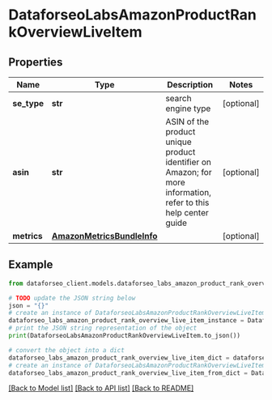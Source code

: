 # DataforseoLabsAmazonProductRankOverviewLiveItem


## Properties

Name | Type | Description | Notes
------------ | ------------- | ------------- | -------------
**se_type** | **str** | search engine type | [optional] 
**asin** | **str** | ASIN of the product unique product identifier on Amazon; for more information, refer to this help center guide | [optional] 
**metrics** | [**AmazonMetricsBundleInfo**](AmazonMetricsBundleInfo.md) |  | [optional] 

## Example

```python
from dataforseo_client.models.dataforseo_labs_amazon_product_rank_overview_live_item import DataforseoLabsAmazonProductRankOverviewLiveItem

# TODO update the JSON string below
json = "{}"
# create an instance of DataforseoLabsAmazonProductRankOverviewLiveItem from a JSON string
dataforseo_labs_amazon_product_rank_overview_live_item_instance = DataforseoLabsAmazonProductRankOverviewLiveItem.from_json(json)
# print the JSON string representation of the object
print(DataforseoLabsAmazonProductRankOverviewLiveItem.to_json())

# convert the object into a dict
dataforseo_labs_amazon_product_rank_overview_live_item_dict = dataforseo_labs_amazon_product_rank_overview_live_item_instance.to_dict()
# create an instance of DataforseoLabsAmazonProductRankOverviewLiveItem from a dict
dataforseo_labs_amazon_product_rank_overview_live_item_from_dict = DataforseoLabsAmazonProductRankOverviewLiveItem.from_dict(dataforseo_labs_amazon_product_rank_overview_live_item_dict)
```
[[Back to Model list]](../README.md#documentation-for-models) [[Back to API list]](../README.md#documentation-for-api-endpoints) [[Back to README]](../README.md)


